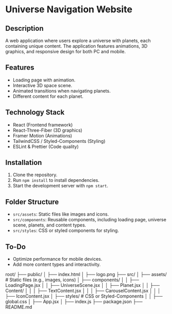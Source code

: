 # Universe Navigation Website

## Description
A web application where users explore a universe with planets, each containing unique content. The application features animations, 3D graphics, and responsive design for both PC and mobile.

## Features
- Loading page with animation.
- Interactive 3D space scene.
- Animated transitions when navigating planets.
- Different content for each planet.

## Technology Stack
- React (Frontend framework)
- React-Three-Fiber (3D graphics)
- Framer Motion (Animations)
- TailwindCSS / Styled-Components (Styling)
- ESLint & Prettier (Code quality)

## Installation
1. Clone the repository.
2. Run `npm install` to install dependencies.
3. Start the development server with `npm start`.

## Folder Structure
- `src/assets`: Static files like images and icons.
- `src/components`: Reusable components, including loading page, universe scene, planets, and content types.
- `src/styles`: CSS or styled components for styling.

## To-Do
- Optimize performance for mobile devices.
- Add more content types and interactivity.

root/
├── public/
│   ├── index.html
│   ├── logo.png
├── src/
│   ├── assets/             # Static files (e.g., images, icons)
│   ├── components/
│   │   ├── LoadingPage.jsx
│   │   ├── UniverseScene.jsx
│   │   ├── Planet.jsx
│   │   ├── Content/
│   │   │   ├── TextContent.jsx
│   │   │   ├── CarouselContent.jsx
│   │   │   ├── IconContent.jsx
│   ├── styles/             # CSS or Styled-Components
│   │   ├── global.css
│   ├── App.jsx
│   ├── index.js
├── package.json
├── README.md
